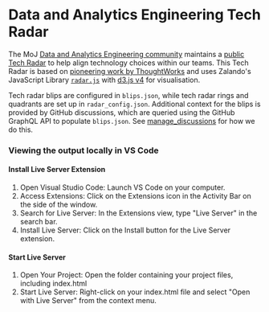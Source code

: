 # Data and Analytics Engineering Tech Radar

The MoJ [Data and Analytics Engineering community](https://ministryofjustice.github.io/data-and-analytics-engineering/)
maintains a [public Tech Radar](https://moj-analytical-services.github.io/data-and-analytics-engineering-tech-radar/) to help
align technology choices within our teams. This Tech Radar is based on [pioneering work
by ThoughtWorks](https://www.thoughtworks.com/radar) and uses Zalando's JavaScript Library
[`radar.js`](https://github.com/zalando/tech-radar/blob/master/docs/radar.js) with [d3.js v4](https://d3js.org) for visualisation.

Tech radar blips are configured in `blips.json`, while tech radar rings and quadrants are set up in `radar_config.json`. Additional context for the blips is provided by GitHub discussions, which are queried using the GitHub GraphQL API to populate `blips.json`. See [manage_discussions](./manage_discussions/README.md) for how we do this.


### Viewing the output locally in VS Code
#### Install Live Server Extension
<ol>
  <li>Open Visual Studio Code: Launch VS Code on your computer.</li>
  <li>Access Extensions: Click on the Extensions icon in the Activity Bar on the side of the window.</li>
<li>Search for Live Server: In the Extensions view, type "Live Server" in the search bar.</li>
<li>Install Live Server: Click on the Install button for the Live Server extension.</li>
</ol>

#### Start Live Server

<ol>
  <li> Open Your Project: Open the folder containing your project files, including index.html</li>
  <li>Start Live Server: Right-click on your index.html file and select "Open with Live Server" from the context menu.</li>
</ol>
